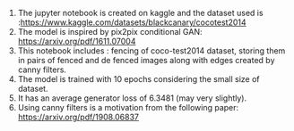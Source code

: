1. The jupyter notebook is created on kaggle and the dataset used is :https://www.kaggle.com/datasets/blackcanary/cocotest2014
2. The model is inspired by pix2pix conditional GAN: https://arxiv.org/pdf/1611.07004
3. This notebook includes : fencing of coco-test2014 dataset, storing them in pairs of fenced and de fenced images along with edges created by canny filters.
4. The model is trained with 10 epochs considering the small size of dataset.
5. It has an average generator loss of 6.3481 (may very slightly).
6. Using canny filters is a motivation from the following paper: https://arxiv.org/pdf/1908.06837
